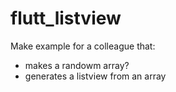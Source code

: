 # flutt_listview

Make example for a colleague that:
* makes a randowm array?
* generates a listview from an array